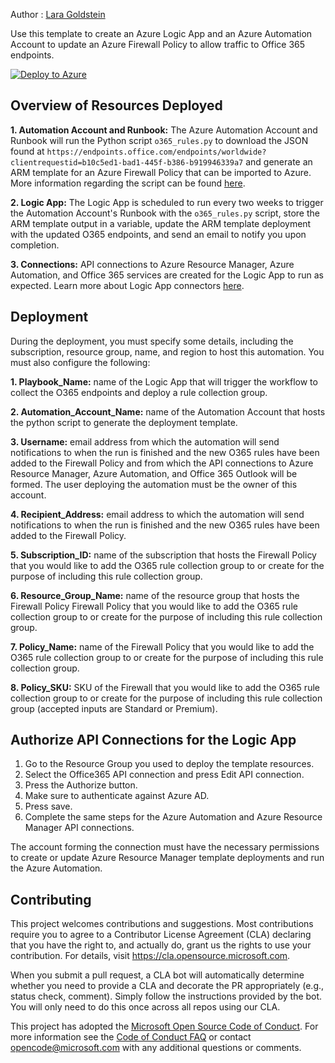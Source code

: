 Author : [Lara Goldstein](https://github.com/laragoldstein13)

Use this template to create an Azure Logic App and an Azure Automation Account to update an Azure Firewall Policy to allow traffic to Office 365 endpoints.

[![Deploy to Azure](https://aka.ms/deploytoazurebutton)](https://portal.azure.com/#create/Microsoft.Template/uri/https%3A%2F%2Fraw.githubusercontent.com%2Flaragoldstein13%2FAzure-Network-Security%2Fmaster%2FAzure%2520Firewall%2FTemplate%2520-%2520Logic%2520App%2520and%2520Automation%2520Account%2520for%2520Adding%2520O365%2520Rules%2520to%2520Azure%2520Firewall%2Fazuredeploy.json)

## Overview of Resources Deployed
**1. Automation Account and Runbook:** The Azure Automation Account and Runbook will run the Python script `o365_rules.py` to download the JSON found at `https://endpoints.office.com/endpoints/worldwide?clientrequestid=b10c5ed1-bad1-445f-b386-b919946339a7` and generate an ARM template for an Azure Firewall Policy that can be imported to Azure. More information regarding the script can be found [here](https://blog.cloudtrooper.net/2022/05/06/azure-firewall-rules-for-office-365/).

**2. Logic App:** The Logic App is scheduled to run every two weeks to trigger the Automation Account's Runbook with the `o365_rules.py` script, store the ARM template output in a variable, update the ARM template deployment with the updated O365 endpoints, and send an email to notify you upon completion.

**3. Connections:** API connections to Azure Resource Manager, Azure Automation, and Office 365 services are created for the Logic App to run as expected. Learn more about Logic App connectors [here](https://docs.microsoft.com/en-us/azure/connectors/apis-list).

## Deployment

During the deployment, you must specify some details, including the subscription, resource group, name, and region to host this automation. You must also configure the following: 

**1. Playbook_Name:** name of the Logic App that will trigger the workflow to collect the O365 endpoints and deploy a rule collection group.

**2. Automation_Account_Name:** name of the Automation Account that hosts the python script to generate the deployment template.

**3. Username:** email address from which the automation will send notifications to when the run is finished and the new O365 rules have been added to the Firewall Policy and from which the API connections to Azure Resource Manager, Azure Automation, and Office 365 Outlook will be formed. The user deploying the automation must be the owner of this account.

**4. Recipient_Address:** email address to which the automation will send notifications to when the run is finished and the new O365 rules have been added to the Firewall Policy.

**5. Subscription_ID:** name of the subscription that hosts the Firewall Policy that you would like to add the O365 rule collection group to  or create for the purpose of including this rule collection group.

**6. Resource_Group_Name:** name of the resource group that hosts the Firewall Policy Firewall Policy that you would like to add the O365 rule collection group to  or create for the purpose of including this rule collection group.

**7. Policy_Name:** name of the Firewall Policy that you would like to add the O365 rule collection group to or create for the purpose of including this rule collection group.

**8. Policy_SKU:** SKU of the Firewall that you would like to add the O365 rule collection group to or create for the purpose of including this rule collection group (accepted inputs are Standard or Premium).

## Authorize API Connections for the Logic App

1. Go to the Resource Group you used to deploy the template resources. 
2. Select the Office365 API connection and press Edit API connection. 
3. Press the Authorize button. 
4. Make sure to authenticate against Azure AD. 
5. Press save. 
6. Complete the same steps for the Azure Automation and Azure Resource Manager API connections.
 
The account forming the connection must have the necessary permissions to create or update Azure Resource Manager template deployments and run the Azure Automation.

## Contributing

This project welcomes contributions and suggestions.  Most contributions require you to agree to a
Contributor License Agreement (CLA) declaring that you have the right to, and actually do, grant us
the rights to use your contribution. For details, visit https://cla.opensource.microsoft.com.

When you submit a pull request, a CLA bot will automatically determine whether you need to provide
a CLA and decorate the PR appropriately (e.g., status check, comment). Simply follow the instructions
provided by the bot. You will only need to do this once across all repos using our CLA.

This project has adopted the [Microsoft Open Source Code of Conduct](https://opensource.microsoft.com/codeofconduct/).
For more information see the [Code of Conduct FAQ](https://opensource.microsoft.com/codeofconduct/faq/) or
contact [opencode@microsoft.com](mailto:opencode@microsoft.com) with any additional questions or comments.
